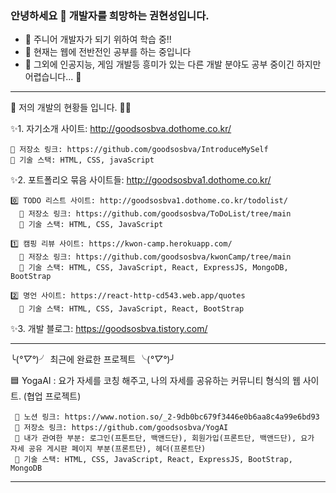### 안녕하세요 👋 개발자를 희망하는 권현성입니다.

<!--
**goodsosbva/goodsosbva** is a ✨ _special_ ✨ repository because its `README.md` (this file) appears on your GitHub profile.

Here are some ideas to get you started:
-->

- 🔭 주니어 개발자가 되기 위하여 학습 중!!
- 🌱 현재는 웹에 전반전인 공부를 하는 중입니다
- 👯 그외에 인공지능, 게임 개발등 흥미가 있는 다른 개발 분야도 공부 중이긴 하지만 어렵습니다... 🤔

<hr/>

💬 저의 개발의 현황들 입니다. 🌙🌱

✨1. 자기소개 사이트: http://goodsosbva.dothome.co.kr/ </br>
    
    🔷 저장소 링크: https://github.com/goodsosbva/IntroduceMySelf
    📘 기술 스택: HTML, CSS, javaScript
    
 
✨2. 포트폴리오 묶음 사이트들: http://goodsosbva1.dothome.co.kr/ </br>

    0️⃣ TODO 리스트 사이트: http://goodsosbva1.dothome.co.kr/todolist/
      🔷 저장소 링크: https://github.com/goodsosbva/ToDoList/tree/main
      📘 기술 스택: HTML, CSS, JavaScript

    1️⃣ 캠핑 리뷰 사이트: https://kwon-camp.herokuapp.com/
      🔷 저장소 링크: https://github.com/goodsosbva/kwonCamp/tree/main
      📘 기술 스택: HTML, CSS, JavaScript, React, ExpressJS, MongoDB, BootStrap 

    2️⃣ 명언 사이트: https://react-http-cd543.web.app/quotes
      📘 기술 스택: HTML, CSS, JavaScript, React, BootStrap
      
  
✨3. 개발 블로그: https://goodsosbva.tistory.com/ </br>

<hr/>

╰(*°▽°*)╯ 최근에 완료한 프로젝트 ╰(*°▽°*)╯


🟦 YogaAI : 요가 자세를 코칭 해주고, 나의 자세를 공유하는 커뮤니티 형식의 웹 사이트. (협업 프로젝트)

     📗 노션 링크: https://www.notion.so/_2-9db0bc679f3446e0b6aa8c4a99e6bd93
     📕 저장소 링크: https://github.com/goodsosbva/YogAI
     📙 내가 관여한 부분: 로그인(프톤트단, 백앤드단), 회원가입(프론트단, 백앤드단), 요가 자세 공유 게시판 페이지 부분(프론트단), 헤더(프론트단)
     📘 기술 스택: HTML, CSS, JavaScript, React, ExpressJS, BootStrap, MongoDB
     
<hr/>
